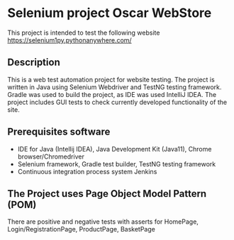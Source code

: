 # Selenium project Oscar WebStore 
This project is intended to test the following website https://selenium1py.pythonanywhere.com/

## Description
This is a web test automation project for website testing.
The project is written in Java using Selenium Webdriver and TestNG testing framework.
Gradle was used to build the project, as IDE was used IntelliJ IDEA.
The project includes GUI tests to check  currently developed functionality of the site.

## Prerequisites software
* IDE for Java (Intellij IDEA), Java Development Kit (Java11), Chrome browser/Chromedriver
* Selenium framework, Gradle test builder, TestNG testing framework
* Continuous integration process system Jenkins

## The Project uses Page Object Model Pattern (POM)
There are positive and negative tests with asserts for HomePage, Login/RegistrationPage, ProductPage, BasketPage
